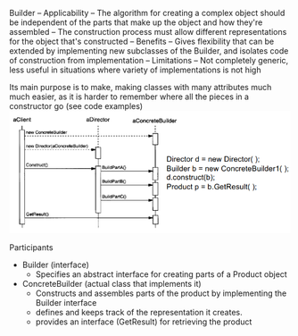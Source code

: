 
Builder 
– Applicability 
	– The algorithm for creating a complex object should be independent of the parts that make up the object and how they're assembled
	– The construction process must allow different representations for the object that's constructed
– Benefits
	– Gives flexibility that can be extended by implementing new subclasses of the Builder, and isolates code of construction from implementation
– Limitations 
	– Not completely generic, less useful in situations where variety of implementations is not high 

Its main purpose is to make, making classes with many attributes much much easier, as it is harder to remember where all the pieces in a constructor go (see code examples)
![](2022-09-07-22-13-29.png)

Participants
- Builder (interface)
	- Specifies an abstract interface for creating parts of a Product object 
- ConcreteBuilder (actual class that implements it)
	- Constructs and assembles parts of the product by implementing the Builder interface 
	- defines and keeps track of the representation it creates. 
	- provides an interface (GetResult) for retrieving the product